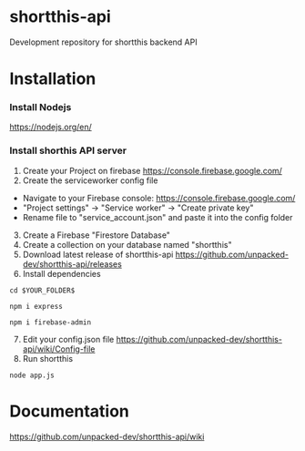 # shortthis-api
Development repository for shortthis backend API

# Installation
### Install Nodejs
https://nodejs.org/en/

### Install shorthis API server
1. Create your Project on firebase https://console.firebase.google.com/
2. Create the serviceworker config file <br>
- Navigate to your Firebase console: https://console.firebase.google.com/
- "Project settings" -> "Service worker" -> "Create private key" <br>
- Rename file to "service_account.json" and paste it into the config folder
3. Create a Firebase "Firestore Database"
4. Create a collection on your database named "shortthis"
5. Download latest release of shortthis-api https://github.com/unpacked-dev/shortthis-api/releases
6. Install dependencies <br>
```
cd $YOUR_FOLDER$
```
```
npm i express
```
```
npm i firebase-admin
```
7. Edit your config.json file https://github.com/unpacked-dev/shortthis-api/wiki/Config-file
8. Run shortthis <br>
```
node app.js
```

# Documentation
https://github.com/unpacked-dev/shortthis-api/wiki
